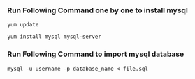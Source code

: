### Run Following Command one by one to install mysql

``
yum update
``

``
yum install mysql mysql-server
``

### Run Following Command to import mysql database

``
mysql -u username -p database_name < file.sql
``
